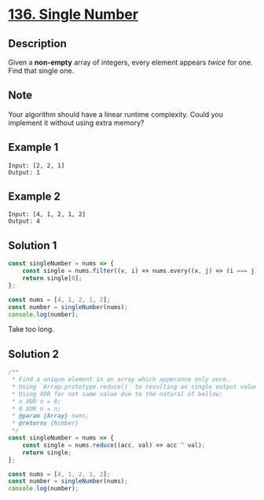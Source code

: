 # [136. Single Number](https://leetcode.com/problems/single-number/description/)

## Description
Given a **non-empty** array of integers, every element appears *twice* for one. Find that single one.

## Note
Your algorithm should have a linear runtime complexity. Could you implement it without using extra memory?

## Example 1
```
Input: [2, 2, 1]
Output: 1
```

## Example 2
```
Input: [4, 1, 2, 1, 2]
Output: 4
```

## Solution 1
```javascript
const singleNumber = nums => {
	const single = nums.filter((v, i) => nums.every((x, j) => (i === j) === (v === x)));
	return single[0];
};

const nums = [4, 1, 2, 1, 2];
const number = singleNumber(nums);
console.log(number);
```
Take too long.

## Solution 2
```javascript
/**
 * Find a unique element in an array which apperance only once.
 * Using `Arrap.prototype.reduce()` to resulting an single output value.
 * Using XOR for not same value due to the natural of bellow:
 * n XOR n = 0;
 * 0 XOR n = n;
 * @param {Array} nums;
 * @returns {Number}
 */
const singleNumber = nums => {
	const single = nums.reduce((acc, val) => acc ^ val);
	return single;
};

const nums = [4, 1, 2, 1, 2];
const number = singleNumber(nums);
console.log(number);
```